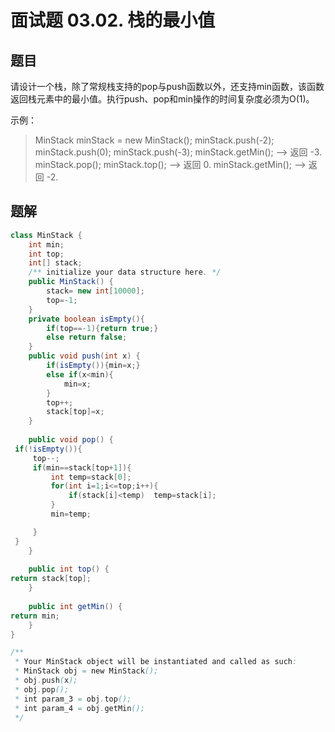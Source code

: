 # 面试题 03.02. 栈的最小值

## 题目

请设计一个栈，除了常规栈支持的pop与push函数以外，还支持min函数，该函数返回栈元素中的最小值。执行push、pop和min操作的时间复杂度必须为O(1)。


示例：

> MinStack minStack = new MinStack();
> minStack.push(-2);
> minStack.push(0);
> minStack.push(-3);
> minStack.getMin();   --> 返回 -3.
> minStack.pop();
> minStack.top();      --> 返回 0.
> minStack.getMin();   --> 返回 -2.

## 题解

```java
class MinStack {
    int min;
    int top;
    int[] stack;
    /** initialize your data structure here. */
    public MinStack() {
        stack= new int[10000];
        top=-1;
    }
    private boolean isEmpty(){
        if(top==-1){return true;}
        else return false;
    }
    public void push(int x) {
        if(isEmpty()){min=x;}
        else if(x<min){
            min=x;
        }
        top++;
        stack[top]=x;
    }
    
    public void pop() {
 if(!isEmpty()){
     top--;
     if(min==stack[top+1]){
         int temp=stack[0];
         for(int i=1;i<=top;i++){
             if(stack[i]<temp)  temp=stack[i];
         }
         min=temp;

     }
 }
    }
    
    public int top() {
return stack[top];
    }
    
    public int getMin() {
return min;
    }
}

/**
 * Your MinStack object will be instantiated and called as such:
 * MinStack obj = new MinStack();
 * obj.push(x);
 * obj.pop();
 * int param_3 = obj.top();
 * int param_4 = obj.getMin();
 */
```


